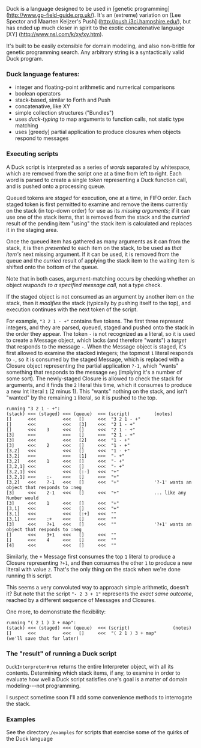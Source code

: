 Duck is a language designed to be used in [genetic programming] (http://www.gp-field-guide.org.uk/). It's an (extreme) variation on [Lee Spector and Maarten Keijzer's Push] (http://push.i3ci.hampshire.edu/), but has ended up much closer in spirit to the exotic concatenative language [XY] (http://www.nsl.com/k/xy/xy.htm).

It's built to be easily extensible for domain modeling, and also non-brittle for genetic programming search.  Any arbitrary string is a syntactically valid Duck program.

### Duck language features:

* integer and floating-point arithmetic and numerical comparisons
* boolean operators
* stack-based, similar to Forth and Push
* concatenative, like XY
* simple collection structures ("Bundles")
* uses _duck-typing_ to map arguments to function calls, not static type matching
* uses [greedy] partial application to produce closures when objects respond to messages

### Executing scripts

A Duck script is interpreted as a series of *words* separated by whitespace, which are removed from the script one at a time from left to right. Each word is parsed to create a single *token* representing a Duck function call, and is pushed onto a processing queue.

Queued tokens are *staged* for execution, one at a time, in FIFO order. Each staged token is first permitted to examine and remove the items currently on the stack (in top-down order) for use as its *missing arguments*; if it can use one of the stack items, that is removed from the stack and the *curried* result of the pending item "using" the stack item is calculated and replaces it in the staging area.

Once the queued item has gathered as many arguments as it can from the stack, it is then *presented* to each item on the stack, to be used as *that item's* next missing argument. If it can be used, it is removed from the queue and the *curried* result of applying the stack item to the waiting item is shifted onto the bottom of the queue.

Note that in both cases, argument-matching occurs by checking whether an object *responds to a specified message call*, not a type check.

If the staged object is not consumed as an argument by another item on the stack, then it *modifies* the stack (typically by pushing itself to the top), and execution continues with the next token of the script.

For example, `"3 2 1 - +"` contains five tokens. The first three represent integers, and they are parsed, queued, staged and pushed onto the stack in the order they appear. The token `-` is not recognized as a literal, so it is used to create a Message object, which lacks (and therefore "wants") a *target* that responds to the message `-`. When the Message object is staged, it's first allowed to examine the stacked integers; the topmost `1` literal responds to `-`, so it is consumed by the staged Message, which is replaced with a Closure object representing the partial application `?-1`, which "wants" something that responds to the message `neg` (implying it's a number of some sort). The newly-staged Closure is allowed to check the stack for arguments, and it finds the `2` literal this time, which it consumes to produce a new Int literal `1` (2 minus 1). This "wants" nothing on the stack, and isn't "wanted" by the remaining `1` literal, so it is pushed to the top.

    running "3 2 1 - +":
    (stack) <<< (staged) <<< (queue)  <<< (script)         (notes)
    []      <<<          <<<   []     <<<  "3 2 1 - +"
    []      <<<          <<<   [3]    <<<  "2 1 - +"
    []      <<<    3     <<<   []     <<<  "2 1 - +"
    [3]     <<<          <<<   []     <<<  "2 1 - +"
    [3]     <<<          <<<   [2]    <<<  "1 - +"
    [3]     <<<    2     <<<   []     <<<  "1 - +"
    [3,2]   <<<          <<<   []     <<<  "1 - +"
    [3,2]   <<<          <<<   [1]    <<<  "- +"
    [3,2]   <<<    1     <<<   []     <<<  "- +"
    [3,2,1] <<<          <<<   []     <<<  "- +"
    [3,2,1] <<<          <<<   [:-]   <<<  "+"
    [3,2,1] <<<    :-    <<<   []     <<<  "+"
    [3,2]   <<<    ?-1   <<<   []     <<<  "+"             '?-1' wants an object that responds to :neg
    [3]     <<<    2-1   <<<   []     <<<  "+"             ... like any Number would
    [3]     <<<    1     <<<   []     <<<  "+"
    [3,1]   <<<          <<<   []     <<<  "+"
    [3,1]   <<<          <<<   [:+]   <<<  ""
    [3,1]   <<<    :+    <<<   []     <<<  ""
    [3]     <<<    ?+1   <<<   []     <<<  ""              '?+1' wants an object that responds to :neg
    []      <<<    3+1   <<<   []     <<<  ""
    []      <<<    4     <<<   []     <<<  ""
    [4]     <<<          <<<   []     <<<  ""
    

Similarly, the `+` Message first consumes the top `1` literal to produce a Closure representing `?+1`, and then consumes the other `1` to produce a new literal with value `2`. That's the only thing on the stack when we're done running this script.

This seems a very convoluted way to approach simple arithmetic, doesn't it? But note that the script `"- 2 3 + 1"` represents the *exact same outcome*, reached by a different sequence of Messages and Closures.

One more, to demonstrate the flexibility:

    running "( 2 1 ) 3 + map":
    (stack) <<< (staged) <<< (queue)  <<< (script)                (notes)
    []      <<<          <<<   []     <<<  "( 2 1 ) 3 + map"
    (we'll save that for later)

### The "result" of running a Duck script

`DuckInterpreter#run` returns the entire Interpreter object, with all its contents. Determining which stack items, if any, to examine in order to evaluate how well a Duck script satisfies one's goal is a matter of domain modeling---not programming.

I suspect sometime soon I'll add some convenience methods to interrogate the stack.

### Examples

See the directory `/examples` for scripts that exercise some of the quirks of the Duck language